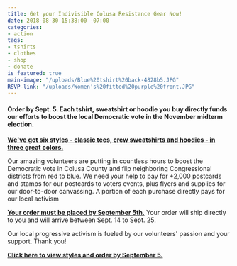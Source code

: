 ```yaml
---
title: Get your Indivisible Colusa Resistance Gear Now!
date: 2018-08-30 15:38:00 -07:00
categories:
- action
tags:
- tshirts
- clothes
- shop
- donate
is featured: true
main-image: "/uploads/Blue%20tshirt%20back-4828b5.JPG"
RSVP-link: "/uploads/Women's%20fitted%20purple%20front.JPG"
---
```


#### Order by Sept. 5. Each tshirt, sweatshirt or hoodie you buy directly funds our efforts to boost the local Democratic vote in the November midterm election.

[**We've got six styles - classic tees, crew sweatshirts and hoodies - in three great colors.**](https://www.bonfire.com/indivisiblecolusa/)

Our amazing volunteers are putting in countless hours to boost the Democratic vote in Colusa County and flip neighboring Congressional districts from red to blue. We need your help to pay for +2,000 postcards and stamps for our postcards to voters events, plus flyers and supplies for our door-to-door canvassing. A portion of each purchase directly pays for our local activism 

[**Your order must be placed by September 5th.**](https://www.bonfire.com/indivisiblecolusa/) Your order will ship directly to you and will arrive  between Sept. 14 to Sept. 25. 

Our local progressive activism is fueled by our volunteers' passion and your support. Thank you! 

[**Click here to view styles and order by September 5.**](https://www.bonfire.com/indivisiblecolusa/)